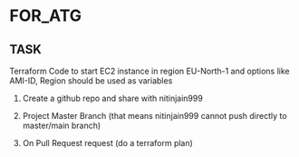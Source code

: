 # FOR_ATG

## TASK


Terraform Code to start EC2 instance in region EU-North-1 and options like AMI-ID, Region should be used as variables

1) Create a github repo and share with nitinjain999

2) Project Master Branch (that means nitinjain999 cannot push directly to master/main branch)

3) On Pull Request request (do a terraform plan)
